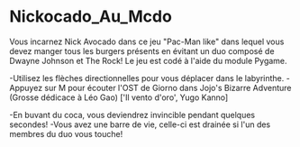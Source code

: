 # Nickocado_Au_Mcdo
Vous incarnez Nick Avocado dans ce jeu "Pac-Man like" dans lequel vous devez manger tous les burgers présents en évitant un duo composé de Dwayne Johnson et The Rock! 
Le jeu est codé à l'aide du module Pygame.

-Utilisez les flèches directionnelles pour vous déplacer dans le labyrinthe.
-Appuyez sur M pour écouter l'OST de Giorno dans Jojo's Bizarre Adventure (Grosse dédicace à Léo Gao) ['Il vento d'oro', Yugo Kanno]

-En buvant du coca, vous deviendrez invincible pendant quelques secondes!
-Vous avez une barre de vie, celle-ci est drainée si l'un des membres du duo vous touche!

